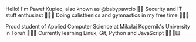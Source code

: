 Hello!
I'm Paweł Kupiec, also known as @babypawcio 🙌🏻 
Security and IT stuff enthusiast 👨🏻‍💻
Doing calisthenics and gymnastics in my free time ⛹🏻‍♀️ 


Proud student of Applied Computer Science at Mikołaj Kopernik's University in Toruń 👨🏼‍🎓 
Currently learning Linux, Git, Python and JavaScript 🐧🐙🐍🟨 
